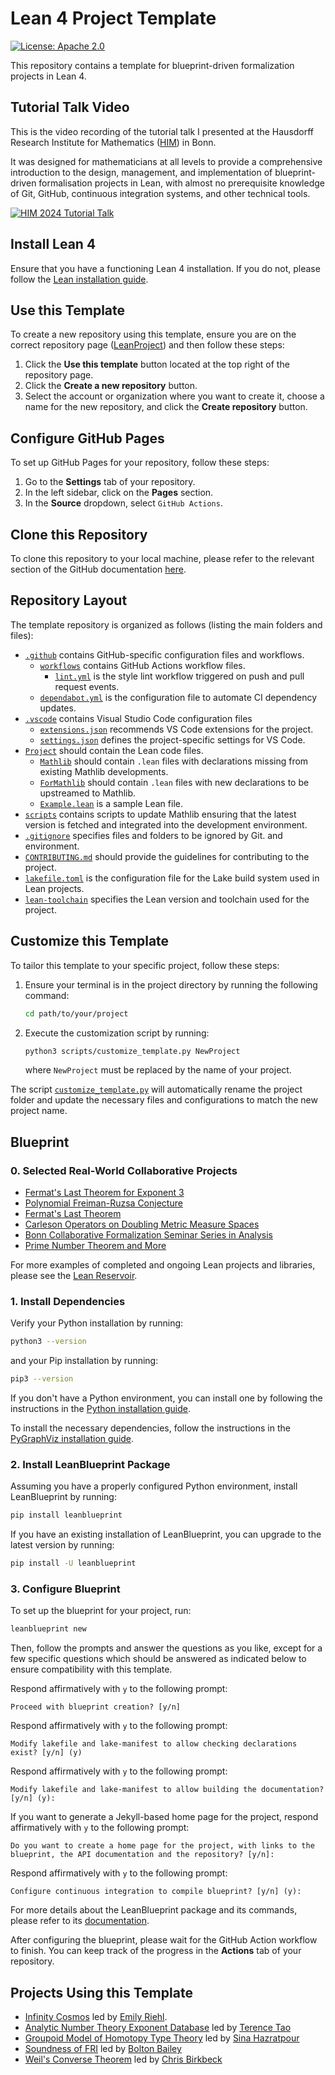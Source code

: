 # Lean 4 Project Template

[![License: Apache 2.0](https://img.shields.io/badge/License-Apache_2.0-lightblue.svg)](https://opensource.org/licenses/Apache-2.0)

This repository contains a template for blueprint-driven formalization projects in Lean 4.

## Tutorial Talk Video

This is the video recording of the tutorial talk I presented at the Hausdorff Research Institute for Mathematics ([HIM](https://www.mathematics.uni-bonn.de/him)) in Bonn.

It was designed for mathematicians at all levels to provide a comprehensive introduction to the design, management, and implementation of blueprint-driven formalisation projects in Lean, with almost no prerequisite knowledge of Git, GitHub, continuous integration systems, and other technical tools.

[![HIM 2024 Tutorial Talk](https://img.youtube.com/vi/KyuyTsLgkMY/maxresdefault.jpg)](https://youtu.be/KyuyTsLgkMY)

## Install Lean 4

Ensure that you have a functioning Lean 4 installation. If you do not, please follow
the [Lean installation guide](https://leanprover-community.github.io/get_started.html).

## Use this Template

To create a new repository using this template, ensure you are on the correct repository page ([LeanProject](https://github.com/pitmonticone/LeanProject)) and then follow these steps:

1. Click the **Use this template** button located at the top right of the repository page.
2. Click the **Create a new repository** button.
3. Select the account or organization where you want to create it, choose a name for the new
repository, and click the **Create repository** button.

## Configure GitHub Pages

To set up GitHub Pages for your repository, follow these steps:

1. Go to the **Settings** tab of your repository.
2. In the left sidebar, click on the **Pages** section.
3. In the **Source** dropdown, select `GitHub Actions`.

## Clone this Repository

To clone this repository to your local machine, please refer to the relevant section of the GitHub documentation [here](https://docs.github.com/en/repositories/creating-and-managing-repositories/cloning-a-repository).

## Repository Layout

The template repository is organized as follows (listing the main folders and files):

- [`.github`](.github) contains GitHub-specific configuration files and workflows.
    - [`workflows`](.github/workflows) contains GitHub Actions workflow files.
        - [`lint.yml`](.github/workflows/lint.yml) is the style lint workflow triggered on push
        and pull request events.
    - [`dependabot.yml`](.github/dependabot.yml) is the configuration file to automate CI dependency
    updates.
- [`.vscode`](.vscode) contains Visual Studio Code configuration files
    - [`extensions.json`](.vscode/extensions.json) recommends VS Code extensions for the project.
    - [`settings.json`](.vscode/settings.json) defines the project-specific settings for VS Code.
- [`Project`](Project) should contain the Lean code files.
    - [`Mathlib`](Project/Mathlib) should contain `.lean` files with declarations missing from
    existing Mathlib developments.
    - [`ForMathlib`](Project/ForMathlib) should contain `.lean` files with new declarations to
    be upstreamed to Mathlib.
    - [`Example.lean`](Project/Example.lean) is a sample Lean file.
- [`scripts`](scripts) contains scripts to update Mathlib ensuring that the latest version is fetched and integrated into the development environment.
- [`.gitignore`](.gitignore) specifies files and folders to be ignored by Git.
and environment.
- [`CONTRIBUTING.md`](CONTRIBUTING.md) should provide the guidelines for contributing to the
project.
- [`lakefile.toml`](lakefile.toml) is the configuration file for the Lake build system used in
Lean projects.
- [`lean-toolchain`](lean-toolchain) specifies the Lean version and toolchain used for the project.

## Customize this Template

To tailor this template to your specific project, follow these steps:

1. Ensure your terminal is in the project directory by running the following command:
    ```bash
    cd path/to/your/project
    ```
2.	Execute the customization script by running:
    ```bash
    python3 scripts/customize_template.py NewProject
    ```
    where `NewProject` must be replaced by the name of your project.

The script [`customize_template.py`](scripts/customize_template.py) will automatically rename the project folder and update the necessary files and configurations to match the new project name.

## Blueprint

### 0. Selected Real-World Collaborative Projects

- [Fermat's Last Theorem for Exponent 3](https://pitmonticone.github.io/FLT3/)
- [Polynomial Freiman-Ruzsa Conjecture](https://github.com/teorth/pfr)
- [Fermat's Last Theorem](https://imperialcollegelondon.github.io/FLT/)
- [Carleson Operators on Doubling Metric Measure Spaces](http://florisvandoorn.com/carleson/)
- [Bonn Collaborative Formalization Seminar Series in Analysis](https://github.com/fpvandoorn/BonnAnalysis)
- [Prime Number Theorem and More](https://github.com/AlexKontorovich/PrimeNumberTheoremAnd)

For more examples of completed and ongoing Lean projects and libraries, please
see the [Lean Reservoir](https://reservoir.lean-lang.org).

### 1. Install Dependencies

Verify your Python installation by running:

```bash
python3 --version
```

and your Pip installation by running:

```bash
pip3 --version
```

If you don't have a Python environment, you can install one by following the instructions in the
[Python installation guide](https://www.python.org/downloads/).

To install the necessary dependencies, follow the instructions in the
[PyGraphViz installation guide](https://pygraphviz.github.io/documentation/stable/install.html).

### 2. Install LeanBlueprint Package

Assuming you have a properly configured Python environment, install LeanBlueprint by running:

```bash
pip install leanblueprint
```

If you have an existing installation of LeanBlueprint, you can upgrade to the latest version by
running:

```bash
pip install -U leanblueprint
```

### 3. Configure Blueprint

To set up the blueprint for your project, run:

```bash
leanblueprint new
```

Then, follow the prompts and answer the questions as you like, except for a few specific
questions which should be answered as indicated below to ensure compatibility with this template.

Respond affirmatively with `y` to the following prompt:

```console
Proceed with blueprint creation? [y/n]
```

Respond affirmatively with `y` to the following prompt:

```console
Modify lakefile and lake-manifest to allow checking declarations exist? [y/n] (y)
```

Respond affirmatively with `y` to the following prompt:

```console
Modify lakefile and lake-manifest to allow building the documentation? [y/n] (y):
```

If you want to generate a Jekyll-based home page for the project, respond
affirmatively with `y` to the following prompt:

```console
Do you want to create a home page for the project, with links to the blueprint, the API documentation and the repository? [y/n]:
```

Respond affirmatively with `y` to the following prompt:

```console
Configure continuous integration to compile blueprint? [y/n] (y):
```

For more details about the LeanBlueprint package and its commands, please refer to its
[documentation](https://github.com/PatrickMassot/leanblueprint/tree/master#starting-a-blueprint).

After configuring the blueprint, please wait for the GitHub Action workflow to finish.
You can keep track of the progress in the **Actions** tab of your repository.

## Projects Using this Template

- [Infinity Cosmos](https://github.com/emilyriehl/infinity-cosmos) led by
[Emily Riehl](https://github.com/emilyriehl).
- [Analytic Number Theory Exponent Database](https://github.com/teorth/expdb) led by
[Terence Tao](https://github.com/teorth)
- [Groupoid Model of Homotopy Type Theory](https://github.com/sinhp/GroupoidModelofHoTTinLean4)
led by [Sina Hazratpour](https://github.com/sinhp)
- [Soundness of FRI](https://github.com/BoltonBailey/FRISoundness) led by [Bolton Bailey](https://github.com/BoltonBailey)
- [Weil's Converse Theorem](https://github.com/CBirkbeck/WeilConverse) led by [Chris Birkbeck](https://github.com/CBirkbeck)

